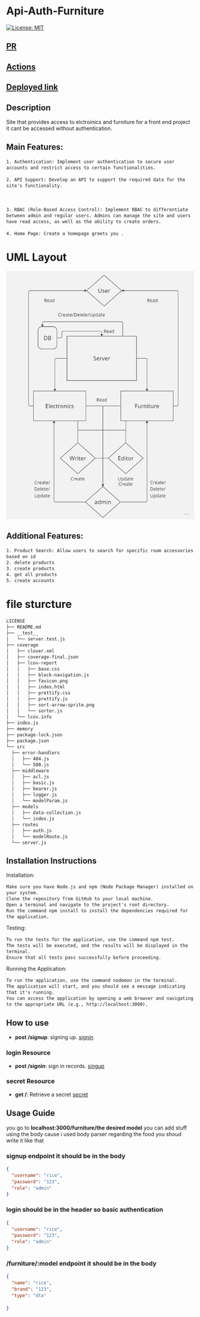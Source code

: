 # Api-Auth-Furniture 
[![License: MIT](https://img.shields.io/badge/License-MIT-yellow.svg)](https://opensource.org/licenses/MIT)
## [PR](https://github.com/Haznto/Api-Auth-Furniture/pulls?q=is%3Apr+is%3Aclosed)
## [Actions](https://github.com/Haznto/Api-Auth-Furniture/actions)
## [Deployed link ](https://furniture-kpzu.onrender.com)
## Description 
Site that provides access to elctroinics and furniture for a front end project it cant be accessed without authentication.
 ## Main Features:

    1. Authentication: Implement user authentication to secure user accounts and restrict access to certain functionalities.

    2. API Support: Develop an API to support the required data for the site's functionality.

   

    3. RBAC (Role-Based Access Control): Implement RBAC to differentiate between admin and regular users. Admins can manage the site and users have read access, as well as the ability to create orders.

    4. Home Page: Create a homepage greets you .

# UML Layout
![uml](./assets/UML_Api_Furniture.jpg)
## Additional Features:

    1. Product Search: Allow users to search for specific room accessories based on id
    2. delete products 
    3. create products
    4. get all products
    5. create accounts
# file sturcture
  
  ```
LICENSE
├── README.md
├── __test__
│   └── server.test.js
├── coverage
│   ├── clover.xml
│   ├── coverage-final.json
│   ├── lcov-report
│   │   ├── base.css
│   │   ├── block-navigation.js
│   │   ├── favicon.png
│   │   ├── index.html
│   │   ├── prettify.css
│   │   ├── prettify.js
│   │   ├── sort-arrow-sprite.png
│   │   └── sorter.js
│   └── lcov.info
├── index.js
├── memory
├── package-lock.json
├── package.json
└── src
    ├── error-handlers
    │   ├── 404.js
    │   └── 500.js
    ├── middleware
    │   ├── acl.js
    │   ├── basic.js
    │   ├── bearer.js
    │   ├── logger.js
    │   └── modelParam.js
    ├── models
    │   ├── data-collection.js
    │   └── index.js
    ├── routes
    │   ├── auth.js
    │   └── modelRoute.js
    └── server.js 
 ```
 ## Installation Instructions
Installation:

    Make sure you have Node.js and npm (Node Package Manager) installed on your system.
    Clone the repository from GitHub to your local machine.
    Open a terminal and navigate to the project's root directory.
    Run the command npm install to install the dependencies required for the application.

Testing:

    To run the tests for the application, use the command npm test.
    The tests will be executed, and the results will be displayed in the terminal.
    Ensure that all tests pass successfully before proceeding.

Running the Application:

    To run the application, use the command nodemon in the terminal.
    The application will start, and you should see a message indicating that it's running.
    You can access the application by opening a web browser and navigating to the appropriate URL (e.g., http://localhost:3000).
## How to use 



- **post /signup**: signing up. [signin](https://furniture-kpzu.onrender.com/signup)


### login Resource

- **post /signin**: sign in records. [singup](https://furniture-kpzu.onrender.com/singin)


### secret Resource

- **get /**: Retrieve a secret [secret](https://furniture-kpzu.onrender.com/secret)
 

## Usage Guide 
you go to **localhost:3000/furniture/the desired model**
you can add stuff using the body cause i used body parser regarding the food you shoud write it like that 
### signup endpoint it should be in the body
```json
{
  "username": "rice",
  "password": "123",
  "role": "admin"
}
```
### login should be in the header so basic authentication 
```json
{
  "username": "rice",
  "password": "123",
  "role": "admin"
}

```
### /furniture/:model endpoint it should be in the body
```json
{
  "name": "rice",
  "brand": "123",
  "type": "dta"

}
